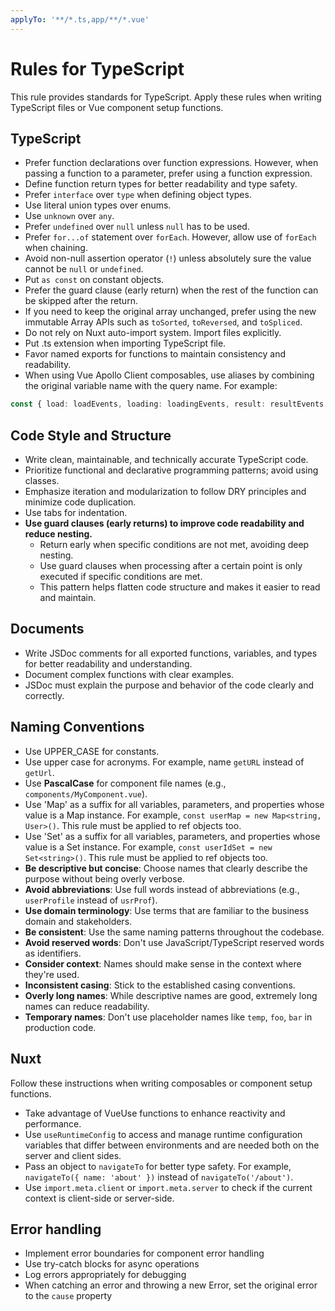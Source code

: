 ```yaml
---
applyTo: '**/*.ts,app/**/*.vue'
---
```


# Rules for TypeScript

This rule provides standards for TypeScript.
Apply these rules when writing TypeScript files or Vue component setup functions.

## TypeScript

- Prefer function declarations over function expressions. However, when passing a function to a parameter, prefer using a function expression.
- Define function return types for better readability and type safety.
- Prefer `interface` over `type` when defining object types.
- Use literal union types over enums.
- Use `unknown` over `any`.
- Prefer `undefined` over `null` unless `null` has to be used.
- Prefer `for...of` statement over `forEach`. However, allow use of `forEach` when chaining.
- Avoid non-null assertion operator (`!`) unless absolutely sure the value cannot be `null` or `undefined`.
- Put `as const` on constant objects.
- Prefer the guard clause (early return) when the rest of the function can be skipped after the return.
- If you need to keep the original array unchanged, prefer using the new immutable Array APIs such as `toSorted`, `toReversed`, and `toSpliced`.
- Do not rely on Nuxt auto-import system. Import files explicitly.
- Put .ts extension when importing TypeScript file.
- Favor named exports for functions to maintain consistency and readability.
- When using Vue Apollo Client composables, use aliases by combining the original variable name with the query name. For example:

```ts
const { load: loadEvents, loading: loadingEvents, result: resultEvents } = useListEventsQuery()
```

## Code Style and Structure

- Write clean, maintainable, and technically accurate TypeScript code.
- Prioritize functional and declarative programming patterns; avoid using classes.
- Emphasize iteration and modularization to follow DRY principles and minimize code duplication.
- Use tabs for indentation.
- **Use guard clauses (early returns) to improve code readability and reduce nesting.**
  - Return early when specific conditions are not met, avoiding deep nesting.
  - Use guard clauses when processing after a certain point is only executed if specific conditions are met.
  - This pattern helps flatten code structure and makes it easier to read and maintain.

## Documents

- Write JSDoc comments for all exported functions, variables, and types for better readability and understanding.
- Document complex functions with clear examples.
- JSDoc must explain the purpose and behavior of the code clearly and correctly.

## Naming Conventions

- Use UPPER_CASE for constants.
- Use upper case for acronyms. For example, name `getURL` instead of `getUrl`.
- Use **PascalCase** for component file names (e.g., `components/MyComponent.vue`).
- Use 'Map' as a suffix for all variables, parameters, and properties whose value is a Map instance. For example, `const userMap = new Map<string, User>()`. This rule must be applied to ref objects too.
- Use 'Set' as a suffix for all variables, parameters, and properties whose value is a Set instance. For example, `const userIdSet = new Set<string>()`. This rule must be applied to ref objects too.
- **Be descriptive but concise**: Choose names that clearly describe the purpose without being overly verbose.
- **Avoid abbreviations**: Use full words instead of abbreviations (e.g., `userProfile` instead of `usrProf`).
- **Use domain terminology**: Use terms that are familiar to the business domain and stakeholders.
- **Be consistent**: Use the same naming patterns throughout the codebase.
- **Avoid reserved words**: Don't use JavaScript/TypeScript reserved words as identifiers.
- **Consider context**: Names should make sense in the context where they're used.
- **Inconsistent casing**: Stick to the established casing conventions.
- **Overly long names**: While descriptive names are good, extremely long names can reduce readability.
- **Temporary names**: Don't use placeholder names like `temp`, `foo`, `bar` in production code.

## Nuxt

Follow these instructions when writing composables or component setup functions.

- Take advantage of VueUse functions to enhance reactivity and performance.
- Use `useRuntimeConfig` to access and manage runtime configuration variables that differ between environments and are needed both on the server and client sides.
- Pass an object to `navigateTo` for better type safety. For example, `navigateTo({ name: 'about' })` instead of `navigateTo('/about')`.
- Use `import.meta.client` or `import.meta.server` to check if the current context is client-side or server-side.

## Error handling

- Implement error boundaries for component error handling
- Use try-catch blocks for async operations
- Log errors appropriately for debugging
- When catching an error and throwing a new Error, set the original error to the `cause` property
